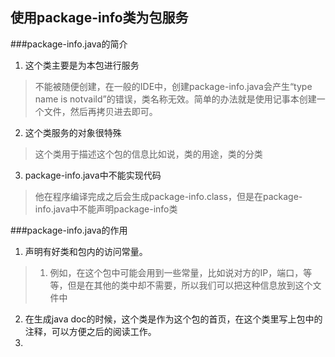使用package-info类为包服务
---

###package-info.java的简介

1. 这个类主要是为本包进行服务
> 不能被随便创建，在一般的IDE中，创建package-info.java会产生“type name is notvaild”的错误，类名称无效。简单的办法就是使用记事本创建一个文件，然后再拷贝进去即可。

2. 这个类服务的对象很特殊
> 这个类用于描述这个包的信息比如说，类的用途，类的分类

3. package-info.java中不能实现代码
> 他在程序编译完成之后会生成package-info.class，但是在package-info.java中不能声明package-info类

###package-info.java的作用

1. 声明有好类和包内的访问常量。
> 1. 例如，在这个包中可能会用到一些常量，比如说对方的IP，端口，等等，但是在其他的类中却不需要，所以我们可以把这种信息放到这个文件中
 
 2. 在生成java doc的时候，这个类是作为这个包的首页，在这个类里写上包中的注释，可以方便之后的阅读工作。
 3. 
